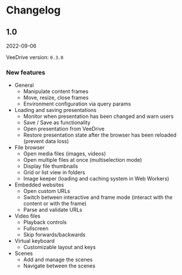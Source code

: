 # Changelog

## 1.0

2022-09-06

VeeDrive version: `0.3.0`

### New features

- General
  - Manipulate content frames
  - Move, resize, close frames
  - Environment configuration via query params
- Loading and saving presentations
  - Monitor when presentation has been changed and warn users
  - Save / Save as functionality
  - Open presentation from VeeDrive
  - Restore presentation state after the browser has been reloaded (prevent data loss)
- File browser
  - Open media files (images, videos)
  - Open multiple files at once (multiselection mode)
  - Display file thumbnails
  - Grid or list view in folders
  - Image keeper (loading and caching system in Web Workers)
- Embedded websites
  - Open custom URLs
  - Switch between interactive and frame mode (interact with the content or with the frame)
  - Parse and validate URLs
- Video files
  - Playback controls
  - Fullscreen
  - Skip forwards/backwards
- Virtual keyboard
  - Customizable layout and keys
- Scenes
  - Add and manage the scenes
  - Navigate between the scenes
